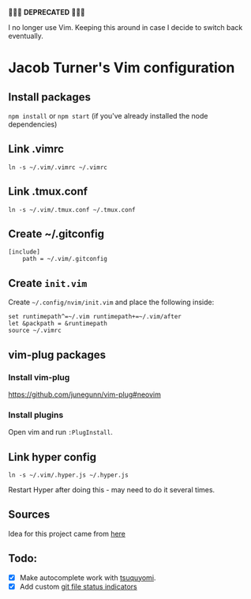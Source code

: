 🚧🚧🚧 **DEPRECATED** 🚧🚧🚧

I no longer use Vim. Keeping this around in case I decide to switch back eventually.

# Jacob Turner's Vim configuration

## Install packages
`npm install` or `npm start` (if you've already installed the node dependencies)

## Link .vimrc
```
ln -s ~/.vim/.vimrc ~/.vimrc
```

## Link .tmux.conf
```
ln -s ~/.vim/.tmux.conf ~/.tmux.conf
```

## Create ~/.gitconfig
```
[include]
    path = ~/.vim/.gitconfig
```

## Create `init.vim`
Create `~/.config/nvim/init.vim` and place the following inside:
```
set runtimepath^=~/.vim runtimepath+=~/.vim/after
let &packpath = &runtimepath
source ~/.vimrc
```

## vim-plug packages

### Install vim-plug
https://github.com/junegunn/vim-plug#neovim

### Install plugins
Open vim and run `:PlugInstall`.

## Link hyper config
```
ln -s ~/.vim/.hyper.js ~/.hyper.js
```
Restart Hyper after doing this - may need to do it several times.

## Sources
Idea for this project came from [here](http://stackoverflow.com/questions/18197705/adding-your-vim-vimrc-to-github-aka-dot-files)

## Todo:
 - [X] Make autocomplete work with [tsuquyomi](https://github.com/Quramy/tsuquyomi).
 - [X] Add custom [git file status indicators](https://github.com/Xuyuanp/nerdtree-git-plugin#faq)
